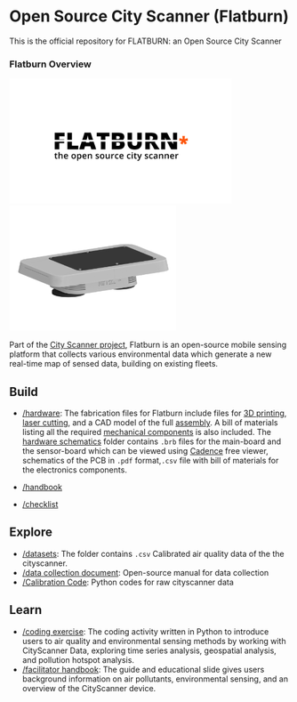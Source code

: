 # Open Source City Scanner (Flatburn)

This is the official repository for FLATBURN: an Open Source City Scanner

### Flatburn Overview
<img src="https://github.com/MIT-Senseable-City-Lab/OSCS/blob/main/flatburn-images/cover.jpeg" width="400px"><img src="https://github.com/MIT-Senseable-City-Lab/OSCS/blob/main/flatburn-images/Flatburn-design.png" width="300px">

Part of the [City Scanner project](https://senseable.mit.edu/cityscanner/), Flatburn is an open-source mobile sensing platform that collects various environmental data which generate a new real-time map of sensed data, building on existing fleets.

## Build

 - [/hardware](https://github.com/MIT-Senseable-City-Lab/OSCS/tree/main/Build/Hardware): The fabrication files for Flatburn include files for [3D printing](https://github.com/MIT-Senseable-City-Lab/OSCS/tree/main/Build/Hardware/Hardware%20enclosure/To%20Print), [laser cutting](https://github.com/MIT-Senseable-City-Lab/OSCS/tree/main/Build/Hardware/Hardware%20enclosure/To%20lasercut), and a CAD model of the full [assembly](https://github.com/MIT-Senseable-City-Lab/OSCS/blob/main/Build/Hardware/Hardware%20enclosure/Flatburn_assembly.step). A bill of materials listing all the required [mechanical components](https://docs.google.com/spreadsheets/d/1oa0ZC6CXszNmvcmob7ju2rJUDLLGSCP4pCBNqtu63Sk/edit?usp=sharing) is also included.
The [hardware schematics](https://github.com/MIT-Senseable-City-Lab/OSCS/tree/main/Build/Hardware/Hardware%20schematics) folder contains `.brb` files for the main-board and the sensor-board which can be viewed using [Cadence](https://www.cadence.com/en_US/home/tools/pcb-design-and-analysis/allegro-downloads-start.html) free viewer, schematics of the PCB in `.pdf` format,`.csv` file with bill of materials for the electronics components.
 
 - [/handbook](https://github.com/MIT-Senseable-City-Lab/OSCS/tree/main/Build/Handbook)
 - [/checklist](https://github.com/MIT-Senseable-City-Lab/OSCS/tree/main/Build/Checklist)
 

## Explore

- [/datasets](https://github.com/MIT-Senseable-City-Lab/OSCS/tree/main/Explore/Datasets): The folder contains `.csv` Calibrated air quality data of the the cityscanner. 
- [/data collection document](https://github.com/MIT-Senseable-City-Lab/OSCS/tree/main/Explore/Data%20collection%20document): Open-source manual for data collection
- [/Calibration Code](https://github.com/MIT-Senseable-City-Lab/OSCS/tree/main/Explore/Calibration%20codes): Python codes for raw cityscanner data


## Learn
- [/coding exercise](https://github.com/MIT-Senseable-City-Lab/OSCS/tree/main/Learn/Coding%20Exercise): The coding activity written in Python to introduce users to air quality and environmental sensing methods by working with CityScanner Data, exploring time series analysis, geospatial analysis, and pollution hotspot analysis.
- [/facilitator handbook](https://github.com/MIT-Senseable-City-Lab/OSCS/tree/main/Learn/Facilitator%20Handbook): The guide and educational slide gives users background information on air pollutants, environmental sensing, and an overview of the CityScanner device. 

